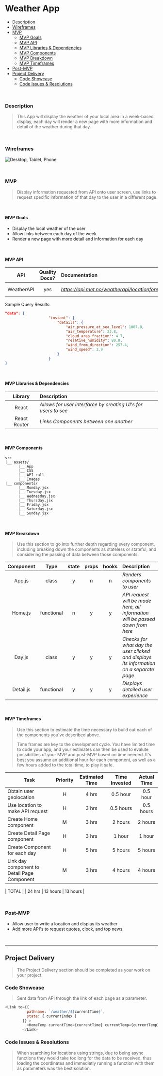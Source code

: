 # Weather App
  - [Description](#Description)
  - [Wireframes](#Wireframes)
  - [MVP](#MVP)
    - [MVP Goals](#MVP-Goals)
    - [MVP API](#MVP-API)
    - [MVP Libraries & Dependencies](#MVP-Libraries--Dependencies)
    - [MVP Components](#MVP-Components)
    - [MVP Breakdown](#MVP-Breakdown)
    - [MVP Timeframes](#MVP-Timeframes)
  - [Post-MVP](#Post-MVP)
- [Project Delivery](#Project-Delivery)
  - [Code Showcase](#Code-Showcase)
  - [Code Issues & Resolutions](#Code-Issues--Resolutions)

<br>

### Description

> This App will display the weather of your local area in a week-based display, each day will render a new page with more information and detail of the weather during that day.

<br>

### Wireframes

![Desktop, Tablet, Phone](https://wireframe.cc/wuzJut)

<br>

### MVP

> Display information requested from API onto user screen, use links to request specific information of that day to the user in a different page.

<br>

#### MVP Goals

- Display the local weather of the user
- Allow links between each day of the week
- Render a new page with more detail and information for each day

<br>

#### MVP API

|    API     | Quality Docs? | Documentation | Sample Query                            |
| :--------: | :-----------: | :------------ | :-------------------------------------- |
| WeatherAPI |      yes      | _https://api.met.no/weatherapi/locationforecast/2.0/documentation#/_ | _https://api.met.no/weatherapi/locationforecast/2.0/complete?lat=50&lon=-50_ |

Sample Query Results:

```json
"data": {
                    "instant": {
                        "details": {
                            "air_pressure_at_sea_level": 1007.8,
                            "air_temperature": 23.8,
                            "cloud_area_fraction": 4.7,
                            "relative_humidity": 80.8,
                            "wind_from_direction": 257.4,
                            "wind_speed": 2.9
                        }
                    }
}

```

<br>

#### MVP Libraries & Dependencies

|   Library    | Description                                |
| :----------: | :----------------------------------------- |
|    React     | _Allows for user interfarce by creating UI's for users to see_ |
| React Router | _Links Components between one another_ |

<br>

#### MVP Components


```
src
|__ assets/
      |__ App
      |__ CSS
      |__ API call
      |__ Images
|__ components/
      |__ Monday.jsx
      |__ Tuesday.jsx
      |__ Wednesday.jsx
      |__ Thursday.jsx
      |__ Friday.jsx
      |__ Saturday.jsx
      |__ Sunday.jsx
```

<br>

#### MVP Breakdown

> Use this section to go into further depth regarding every component, including breaking down the components as stateless or stateful, and considering the passing of data between those components.

|  Component   |    Type    | state | props | hooks | Description                                |
| :----------: | :--------: | :---: | :---: | :---: | :----------------------------------------- |
|    App.js    |   class    |   y   |   n   |   n   | _Renders components to user_ |
|    Home.js    | functional |   n   |   y   |   y   | _API request will be made here, all information will be passed down from here_ |
|  Day.js  | class |   y   |   y   |   y   | _Checks for what day the user clicked and displays its information on a separate page_ |
|     Detail.js     | functional |   y   |   y   |   y   | _Displays detailed user experience_ |

<br>

#### MVP Timeframes

> Use this section to estimate the time necessary to build out each of the components you've described above. 
>
> Time frames are key to the development cycle. You have limited time to code your app, and your estimates can then be used to evalute possibilities of your MVP and post-MVP based on time needed. It's best you assume an additional hour for each component, as well as a few hours added to the total time, to play it safe.

| Task             | Priority | Estimated Time | Time Invested | Actual Time |
| ---------------- | :------: | :------------: | :-----------: | :---------: |
| Obtain user geolocation |    H     |     4 hrs      |      0.5 hour     |     0.5 hour    |
| Use location to make API request      |    H     |     3 hrs      |      0.5 hours     |    0.5 hours     |
| Create Home component      |    M     |     3 hrs      |      2 hours     |     2 hours     |
| Create Detail Page component     |    H     |     3 hrs      |     1 hour     |     1 hour     |
| Create Component for each day     |    H     |     5 hrs      |     5 hours     |     5 hours     |
| Link day component to Detail Page Component      |    M     |     3 hrs      |     4 hours     |     4 hours     |

| TOTAL            |          |     24 hrs      |     13 hours     |     13 hours     |

<br>

### Post-MVP

- Allow user to write a location and display its weather
- Add more API's to request quotes, clock, and top news.

<br>

***

## Project Delivery

> The Project Delivery section should be completed as your work on your project.

### Code Showcase

> Sent data from API through the link of each page as a parameter.
```js
<Link to={{
          pathname: `/weather/${currentTime}`,
          state: { currentIndex }
        }} >
          <HomeTemp currentTime={currentTime} currentTemp={currentTemp} currentCity={savedCity} currentState={savedState} currentCountry={savedCountry}/>
        </Link>
```

### Code Issues & Resolutions

> When searching for locations using strings, due to being async functions they would take too long for the data to be received, thus loading the coordinates and immediatly running a function with them as parameters was the best solution.
